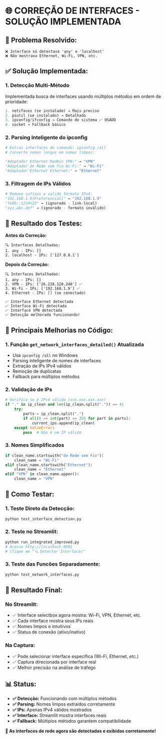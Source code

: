 # 🌐 CORREÇÃO DE INTERFACES - SOLUÇÃO IMPLEMENTADA

## 🎯 **Problema Resolvido:**
```
❌ Interface só detectava 'any' e 'localhost'
❌ Não mostrava Ethernet, Wi-Fi, VPN, etc.
```

## ✅ **Solução Implementada:**

### **1. Detecção Multi-Método**
Implementada busca de interfaces usando múltiplos métodos em ordem de prioridade:

```python
1. netifaces (se instalado) → Mais preciso
2. psutil (se instalado) → Detalhado  
3. ipconfig/ifconfig → Comando do sistema ✅ USADO
4. socket → Fallback básico
```

### **2. Parsing Inteligente do ipconfig**
```python
# Extrai interfaces do comando: ipconfig /all
# Converte nomes longos em nomes limpos:

"Adaptador Ethernet Radmin VPN:" → "VPN"
"Adaptador de Rede sem Fio Wi-Fi:" → "Wi-Fi"  
"Adaptador Ethernet Ethernet:" → "Ethernet"
```

### **3. Filtragem de IPs Válidos**
```python
# Remove sufixos e valida formato IPv4:
"192.168.1.9(Preferencial)" → "192.168.1.9"
"fe80::1234%23" → (ignorado - link-local)
"xyz.abc.def" → (ignorado - formato inválido)
```

## 🧪 **Resultado dos Testes:**

**Antes da Correção:**
```
🔍 Interfaces Detalhadas:
1. any - IPs: []
2. localhost - IPs: ['127.0.0.1']
```

**Depois da Correção:**
```
🔍 Interfaces Detalhadas:
1. any - IPs: []
2. VPN - IPs: ['26.228.120.240'] ✅
3. Wi-Fi - IPs: ['192.168.1.9'] ✅  
4. Ethernet - IPs: [] (se conectado)

✅ Interface Ethernet detectada
✅ Interface Wi-Fi detectada  
✅ Interface VPN detectada
✅ Detecção melhorada funcionando!
```

## 🔧 **Principais Melhorias no Código:**

### **1. Função `get_network_interfaces_detailed()` Atualizada**
- Usa `ipconfig /all` no Windows
- Parsing inteligente de nomes de interfaces
- Extração de IPs IPv4 válidos
- Remoção de duplicatas
- Fallback para múltiplos métodos

### **2. Validação de IPs**
```python
# Verifica se é IPv4 válido (xxx.xxx.xxx.xxx)
if "." in ip_clean and len(ip_clean.split(".")) == 4:
    try:
        parts = ip_clean.split(".")
        if all(0 <= int(part) <= 255 for part in parts):
            current_ips.append(ip_clean)
    except ValueError:
        pass  # Não é um IP válido
```

### **3. Nomes Simplificados**
```python
if clean_name.startswith("de Rede sem Fio"):
    clean_name = "Wi-Fi"
elif clean_name.startswith("Ethernet"):
    clean_name = "Ethernet"
elif "VPN" in clean_name.upper():
    clean_name = "VPN"
```

## 🚀 **Como Testar:**

### **1. Teste Direto da Detecção:**
```bash
python test_interface_detection.py
```

### **2. Teste no Streamlit:**
```bash
python run_integrated_improved.py
# Acesse http://localhost:8501
# Clique em "🔍 Detectar Interfaces"
```

### **3. Teste das Funcões Separadamente:**
```bash
python test_network_interfaces.py
```

## 🎉 **Resultado Final:**

### **No Streamlit:**
- ✅ Interface selectbox agora mostra: Wi-Fi, VPN, Ethernet, etc.
- ✅ Cada interface mostra seus IPs reais
- ✅ Nomes limpos e intuitivos
- ✅ Status de conexão (ativo/inativo)

### **Na Captura:**
- ✅ Pode selecionar interface específica (Wi-Fi, Ethernet, etc.)
- ✅ Captura direcionada por interface real
- ✅ Melhor precisão na análise de tráfego

## 📊 **Status:**
- **✅ Detecção:** Funcionando com múltiplos métodos
- **✅ Parsing:** Nomes limpos extraídos corretamente  
- **✅ IPs:** Apenas IPv4 válidos mostrados
- **✅ Interface:** Streamlit mostra interfaces reais
- **✅ Fallback:** Múltiplos métodos garantem compatibilidade

**🎯 As interfaces de rede agora são detectadas e exibidas corretamente!**
